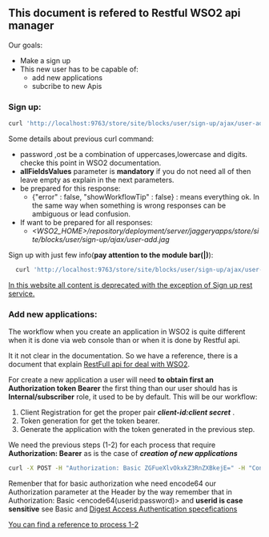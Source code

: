 ## This document is refered to Restful WSO2 api manager ##

Our goals: 
- Make a sign up 
- This new user has to be capable of:
  - add new applications 
  - subcribe to new Apis
  
### Sign up: ###
  
 ```sh
 curl 'http://localhost:9763/store/site/blocks/user/sign-up/ajax/user-add.jag' -H 'Accept: application/json' -d 'action=addUser&username=myusername&password=PyPassword1&allFieldsValues=Kim|Hill|ABC Network|30 Palm Road,Pasadena,California|USA|kim@abcnetwork.com|0016269934122|0016269934134|kimhill|www.abcNsounds.org/'
 ```
 Some details about previous curl command:
 - password ,ost be a combination of uppercases,lowercase and digits. checke this point in WSO2 documentation. 
 - **allFieldsValues** parameter is **mandatory** if you do not need all of then leave empty as explain in the next parameters.  
 - be prepared for this response:
   - {"error" : false, "showWorkflowTip" : false} : means everything ok. In the same way when something is wrong responses can be ambiguous or lead confusion.
 - If want to be prepared for all responses:
   - *<WSO2_HOME>/repository/deployment/server/jaggeryapps/store/site/blocks/user/sign-up/ajax/user-add.jag*
   
  Sign up with just few info(**pay attention to the module bar(|)**):

```sh
  curl 'http://localhost:9763/store/site/blocks/user/sign-up/ajax/user-add.jag' -H 'Accept: application/json' -d 'action=addUser&username=myusername&password=PyPassword1&allFieldsValues=Kim|Hill|ABC Network|||myemail@mail.com||||'
```
 
 [In this website all content is deprecated with the exception of Sign up rest service.](https://docs.wso2.com/display/AM200/Store+APIs#StoreAPIs-UserSignup)
  
### Add new applications: ###

The workflow when you create an application in WSO2 is quite different when it is done via web console than or when it is done by Restful api.

It it not clear in the documentation. So we have a reference, there is a document that explain [RestFull api for deal with WSO2](https://docs.wso2.com/display/AM210/apidocs/store/index.html).

For create a new application a user will need **to obtain first an Authorization token Bearer** the first thing than our user    should has is **Internal/subscriber** role, it used to  be by default.
This will be our workflow:
1. Client Registration for get the proper pair ***client-id:client secret*** .
2. Token generation for get the token bearer.
3. Generate the application with the token generated in  the previous step.

We need the previous steps (1-2) for each process that require **Authorization: Bearer** as is the case of ***creation of new applications***

```sh
curl -X POST -H "Authorization: Basic ZGFueXlvOkxkZ3RnZXBkejE=" -H "Content-Type: application/json" -d @payload.json http://localhost:9763/client-registration/v0.12/register
```
Remenber that for basic authorization whe need encode64 our Authorization parameter at the Header by the way remember that in Authorization: Basic <encode64(userid:password)> and **userid is case sensitive** see Basic and [Digest Access Authentication specefications](https://tools.ietf.org/html/rfc2617#page-5)

[You can find a reference to process 1-2](https://docs.wso2.com/display/AM210/apidocs/store/index.html#guide)





